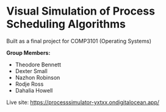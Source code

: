 # Visual Simulation of Process Scheduling Algorithms

Built as a final project for COMP3101 (Operating Systems) 

**Group Members:**
 - Theodore Bennett
 - Dexter Small
 - Nazhon Robinson
 - Rodje Ross
 - Dahalia Howell

Live site:
https://processsimulator-yxtxx.ondigitalocean.app/
